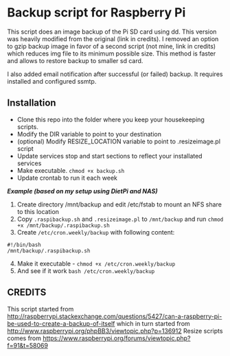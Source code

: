 # Backup script for Raspberry Pi
This script does an image backup of the Pi SD card using dd. This version was heavily modified from the original (link in credits). I removed an option to gzip backup image in favor of a second script (not mine, link in credits) which reduces img file to its minimum possible size. This method is faster and allows to restore backup to smaller sd card.

I also added email notification after successful (or failed) backup. It requires installed and configured ssmtp.

## Installation
- Clone this repo into the folder where you keep your housekeeping scripts.
- Modify the DIR variable to point to your destination
- (optional) Modify RESIZE_LOCATION variable to point to .resizeimage.pl script
- Update services stop and start sections to reflect your installated services
- Make executable. ```chmod +x backup.sh```
- Update crontab to run it each week

___Example (based on my setup using DietPi and NAS)___

1. Create directory /mnt/backup and edit /etc/fstab to mount an NFS share to this location
2. Copy ```.raspibackup.sh``` and ```.resizeimage.pl``` to ```/mnt/backup``` and run ```chmod +x /mnt/backup/.raspibackup.sh```
3. Create ```/etc/cron.weekly/backup``` with following content:
```
#!/bin/bash
/mnt/backup/.raspibackup.sh
```
4. Make it executable - ```chmod +x /etc/cron.weekly/backup```
5. And see if it work ```bash /etc/cron.weekly/backup```


## CREDITS
This script started from
   <http://raspberrypi.stackexchange.com/questions/5427/can-a-raspberry-pi-be-used-to-create-a-backup-of-itself>
 which in turn started from
   <http://www.raspberrypi.org/phpBB3/viewtopic.php?p=136912>
Resize scripts comes from
  https://www.raspberrypi.org/forums/viewtopic.php?f=91&t=58069
